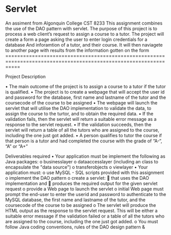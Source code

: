 # Servlet

An assiment from Algonquin College CST 8233
This assignment combines the use of the DAO pattern with servlet.
The purpose of this project is to process a web client’s request to assign a course to a tutor.
The project will create a form a page asking the user to enter login credentials for a database
And inforamtion of a tutor, and their course.
It will then naviagete to another page with results from the information gotten on the form =================================================================================================================
  
  
Project Description

• The main outcome of the project is to assign a course to a tutor if the tutor is qualified.
• The project is to create a webpage that will accept the user id and password for the database, first name and lastname of the tutor and the coursecode of the course to be assigned
• The webpage will launch the servlet that will utilise the DAO implementation to validate the data, to assign the course to the turtor, and to obtain the required data.
• If the validation fails, then the servlet will return a suitable error message as a response to the servlet request.
• If the validation succeeds, then the servlet will return a table of all the tutors who are assigned to the course, including the one just got added.
• A person qualifies to tutor the course if that person is a tutor and had completed the course with the grade of “A-“, “A” or “A+”

Deliverables required
• Your application must be implement the following as Java packages:
o businesslayer
o dataaccesslayer (including an class to encapsulate the "data source")
o transferobjects
o viewlayer
• Your application must:
o use MySQL - SQL scripts provided with this assignment
o implement the DAO pattern
o create a servlet:
 that uses the DAO implementation and
 produces the required output for the given servlet request
o provide a Web page to launch the servlet
o initial Web page must prompt the end-user to enter the userid and password to authenticate to the MySQL database, the first name and lastname of the tutor, and the coursecode of the course to be assigned
o The servlet will produce the HTML output as the response to the servlet request. This will be either a suitable error message if the validation failed or a table of all the tutors who are assigned to the course, including the one just got added.
o You must follow Java coding conventions, rules of the DAO design pattern &
